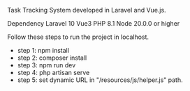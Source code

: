 Task Tracking System developed in Laravel and Vue.js.

Dependency
Laravel 10
Vue3
PHP 8.1
Node 20.0.0 or higher

Follow these steps to run the project in localhost.
<ul>
<li>
  step 1: npm install
</li>
<li>
  step 2: composer install
</li>
<li>
  step 3: npm run dev
</li>
<li>
  step 4: php artisan serve
</li>
<li>
step 5: set dynamic URL in "/resources/js/helper.js" path.
</li>
</ul>
